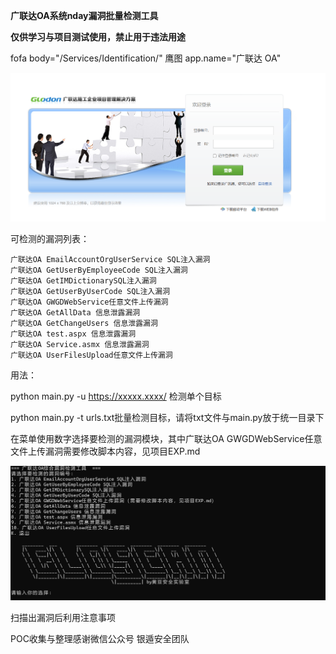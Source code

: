 **广联达OA系统nday漏洞批量检测工具**

**仅供学习与项目测试使用，禁止用于违法用途**

fofa body="/Services/Identification/"
鹰图 app.name="广联达 OA"

<img src="1.png">

可检测的漏洞列表：
```
广联达OA EmailAccountOrgUserService SQL注入漏洞
广联达OA GetUserByEmployeeCode SQL注入漏洞
广联达OA GetIMDictionarySQL注入漏洞
广联达OA GetUserByUserCode SQL注入漏洞
广联达OA GWGDWebService任意文件上传漏洞
广联达OA GetAllData 信息泄露漏洞
广联达OA GetChangeUsers 信息泄露漏洞
广联达OA test.aspx 信息泄露漏洞
广联达OA Service.asmx 信息泄露漏洞
广联达OA UserFilesUpload任意文件上传漏洞
```
用法：

python main.py -u https://xxxxx.xxxx/  检测单个目标  

python main.py -t urls.txt批量检测目标，请将txt文件与main.py放于统一目录下

在菜单使用数字选择要检测的漏洞模块，其中广联达OA GWGDWebService任意文件上传漏洞需要修改脚本内容，见项目EXP.md

<img src="2.png">

扫描出漏洞后利用注意事项

POC收集与整理感谢微信公众号 银遁安全团队

